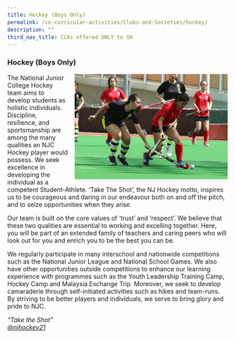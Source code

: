 ```yaml
---
title: Hockey (Boys Only)
permalink: /co-curricular-activities/Clubs-and-Societies/hockey/
description: ""
third_nav_title: CCAs offered ONLY to SH
---
```

### Hockey (Boys Only)

<img src="/images/hockey1.png" style="width:350px;height:240px;margin-left:15px;" align="right"> The National Junior College Hockey team aims to develop students as holistic individuals. Discipline, resilience, and sportsmanship are among the many qualities an NJC Hockey player would possess. We seek excellence in developing the individual as a competent Student-Athlete. ‘Take The Shot’, the NJ Hockey motto, inspires us to be courageous and daring in our endeavour both on and off the pitch, and to seize opportunities when they arise.

Our team is built on the core values of ‘trust’ and ‘respect’. We believe that these two qualities are essential to working and excelling together. Here, you will be part of an extended family of teachers and caring peers who will look out for you and enrich you to be the best you can be.

We regularly participate in many interschool and nationwide competitions such as the National Junior League and National School Games. We also have other opportunities outside competitions to enhance our learning experience with programmes such as the Youth Leadership Training Camp, Hockey Camp and Malaysia Exchange Trip. Moreover, we seek to develop camaraderie through self-initiated activities such as hikes and team-runs. By striving to be better players and individuals, we serve to bring glory and pride to NJC.

_“Take the Shot”  
[@njhockey21](https://www.instagram.com/njhockey21/?hl=en)_